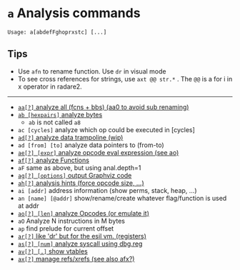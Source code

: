 <!-- TITLE: a -->

#  `a` Analysis commands


```
Usage: a[abdefFghoprxstc] [...]
```


## Tips
  - Use `afn` to rename function. Use `dr` in visual mode
  - To see cross references for strings, use `axt @@ str.*` . The `@@` is a for i in x operator in radare2.
---

- [ `aa[?]` analyze all (fcns + bbs) (aa0 to avoid sub renaming)](/options/a/aa)
- [ `ab [hexpairs]` analyze bytes](/options/a/ab)
	- `ab` is not called `a8`
- `ac [cycles]` analyze which op could be executed in [cycles]
- [ `ad[?]` analyze data trampoline (wip)](/options/a/ad)
- `ad [from] [to]` analyze data pointers to (from-to)
- [ `ae[?] [expr]` analyze opcode eval expression (see ao)](/options/a/ae)
- [ `af[?]` analyze Functions](/options/a/af)
- `aF` same as above, but using anal.depth=1
- [ `ag[?] [options]` output Graphviz code](/options/a/ag)
- [ `ah[?]` analysis hints (force opcode size, ...)](/options/a/ah)
- `ai [addr]` address information (show perms, stack, heap, ...)
- `an [name] [@addr]` show/rename/create whatever flag/function is used at addr
- [ `ao[?] [len]` analyze Opcodes (or emulate it)](/options/a/ao)
- `aO` Analyze N instructions in M bytes
- `ap` find prelude for current offset
- [ `ar[?]` like 'dr' but for the esil vm. (registers)](/options/a/ar)
- [ `as[?] [num]` analyze syscall using dbg.reg](/options/a/as)
- [`av[?] [.]` show vtables](/options/a/av)
- [ `ax[?]` manage refs/xrefs (see also afx?)](/options/a/ax)

<p hidden>aa ab ac ad ae af aF ag ah ai an ao aO ap ar as av ax</p>